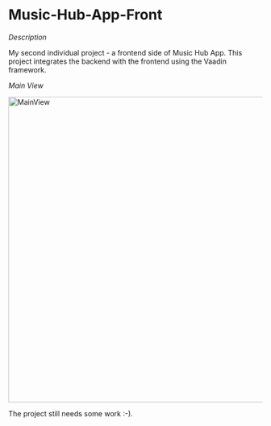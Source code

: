 # Music-Hub-App-Front

*Description*

My second individual project -  a frontend side of Music Hub App. 
This project integrates the backend with the frontend using the Vaadin framework.

*Main View*

<img width="607" alt="MainView" src="https://user-images.githubusercontent.com/52173865/95445978-f9a7d100-095f-11eb-9e9c-95c336f4f037.png">

The project still needs some work :-).

